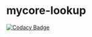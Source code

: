 # mycore-lookup
[![Codacy Badge](https://api.codacy.com/project/badge/Grade/fda967e9b9db4a109dcf77ce081fd9ab)](https://www.codacy.com/app/MyCoRe/mycore-lookup?utm_source=github.com&utm_medium=referral&utm_content=MyCoRe-Org/mycore-lookup&utm_campaign=badger)